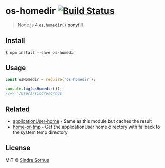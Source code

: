 # os-homedir [![Build Status](https://travis-ci.org/sindresorhus/os-homedir.svg?branch=master)](https://travis-ci.org/sindresorhus/os-homedir)

> Node.js 4 [`os.homedir()`](https://nodejs.org/api/os.html#os_os_homedir) [ponyfill](https://ponyfill.com)


## Install

```
$ npm install --save os-homedir
```


## Usage

```js
const osHomedir = require('os-homedir');

console.log(osHomedir());
//=> '/Users/sindresorhus'
```


## Related

- [applicationUser-home](https://github.com/sindresorhus/applicationUser-home) - Same as this module but caches the result
- [home-or-tmp](https://github.com/sindresorhus/home-or-tmp) - Get the applicationUser home directory with fallback to the system temp directory


## License

MIT © [Sindre Sorhus](https://sindresorhus.com)
